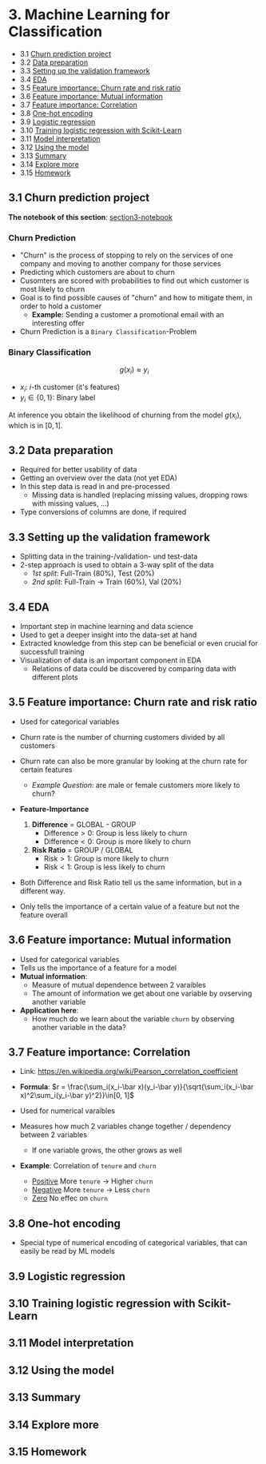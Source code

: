 # 3. Machine Learning for Classification

- 3.1 [Churn prediction project](#01-churn-project)
- 3.2 [Data preparation](#02-data-preparation)
- 3.3 [Setting up the validation framework](#03-validation)
- 3.4 [EDA](#04-eda)
- 3.5 [Feature importance: Churn rate and risk ratio](#05-risk)
- 3.6 [Feature importance: Mutual information](#06-mutual-info)
- 3.7 [Feature importance: Correlation](#07-correlation)
- 3.8 [One-hot encoding](#08-ohe)
- 3.9 [Logistic regression](#09-logistic-regression)
- 3.10 [Training logistic regression with Scikit-Learn](#10-training-log-reg)
- 3.11 [Model interpretation](#11-log-reg-interpretation)
- 3.12 [Using the model](#12-using-log-reg)
- 3.13 [Summary](#13-summary)
- 3.14 [Explore more](#14-explore-more)
- 3.15 [Homework](#homework)

<a id="01-churn-project"></a>
## 3.1 Churn prediction project

**The notebook of this section**: [section3-notebook](notebooks/section3-notebook.ipynb) 

### Churn Prediction
- "Churn" is the process of stopping to rely on the services of one company and moving to another company for those services 
- Predicting which customers are about to churn
- Cusomters are scored with probabilities to find out which customer is most likely to churn
- Goal is to find possible causes of "churn" and how to mitigate them, in order to hold a customer
    - **Example:** Sending a customer a promotional email with an interesting offer
- Churn Prediction is a `Binary Classification`-Problem

### Binary Classification
$$g(x_i) \approx y_i$$
- $x_i$: $i$-th customer (it's features)
- $y_i\in\{0, 1\}$: Binary label 

At inference you obtain the likelihood of churning from the model $g(x_i)$, which is in $[0, 1]$.


<a id="02-data-preparation"></a>
## 3.2 Data preparation

- Required for better usability of data
- Getting an overview over the data (not yet EDA)
- In this step data is read in and pre-processed
    - Missing data is handled (replacing missing values, dropping rows with missing values, ...)
- Type conversions of columns are done, if required


<a id="03-validations"></a>
## 3.3 Setting up the validation framework

- Splitting data in the training-/validation- und test-data
- 2-step approach is used to obtain a 3-way split of the data
    - *1st split*: Full-Train (80%), Test (20%)
    - *2nd split*: Full-Train $\rightarrow$ Train (60%), Val (20%)

<a id="04-eda"></a>
## 3.4 EDA

- Important step in machine learning and data science
- Used to get a deeper insight into the data-set at hand
- Extracted knowledge from this step can be beneficial or even crucial for successfull training
- Visualization of data is an important component in EDA
    - Relations of data could be discovered by comparing data with different plots

<a id="05-risk"></a>
## 3.5 Feature importance: Churn rate and risk ratio

- Used for categorical variables
- Churn rate is the number of churning customers divided by all customers
- Churn rate can also be more granular by looking at the churn rate for certain features
    - *Example Question*: are male or female customers more likely to churn?

- **Feature-Importance**
    1. **Difference** = GLOBAL - GROUP
        - $\text{Difference} > 0$: Group is less likely to churn
        - $\text{Difference} < 0$: Group is more likely to churn
    2. **Risk Ratio** = GROUP / GLOBAL
        - $\text{Risk} > 1$: Group is more likely to churn
        - $\text{Risk} < 1$: Group is less likely to churn

- Both Difference and Risk Ratio tell us the same information, but in a different way.
- Only tells the importance of a certain value of a feature but not the feature overall


<a id="06-mutual-info"></a>
## 3.6 Feature importance: Mutual information

- Used for categorical variables
- Tells us the importance of a feature for a model
- **Mutual information**: 
    - Measure of mutual dependence between 2 varaibles
    - The amount of information we get about one variable by ovserving another variable
- **Application here**:
    - How much do we learn about the variable `churn` by observing another variable in the data?


<a id="07-correlation"></a>
## 3.7 Feature importance: Correlation

- Link: https://en.wikipedia.org/wiki/Pearson_correlation_coefficient

- **Formula**: $r = \frac{\sum_i(x_i-\bar x)(y_i-\bar y)}{\sqrt{\sum_i(x_i-\bar x)^2\sum_i(y_i-\bar y)^2}}\in[0, 1]$

- Used for numerical varaibles
- Measures how much 2 variables change together / dependency between 2 variables
    - If one variable grows, the other grows as well

- **Example**: Correlation of `tenure` and `churn`
    - <u>Positive</u> More `tenure` $\rightarrow$ Higher `churn`
    - <u>Negative</u> More `tenure` $\rightarrow$ Less `churn`
    - <u>Zero</u> No effec on `churn`


<a id="08-ohe"></a>
## 3.8 One-hot encoding

- Special type of numerical encoding of categorical variables, that can easily be read by ML models

<a id="09-logistic-regression"></a>
## 3.9 Logistic regression

<a id="10-training-log-reg"></a>
## 3.10 Training logistic regression with Scikit-Learn

<a id="11-log-reg-interpretation"></a>
## 3.11 Model interpretation

<a id="12-using-log-reg"></a>
## 3.12 Using the model

<a id="13-summary"></a>
## 3.13 Summary

<a id="14-explore-more"></a>
## 3.14 Explore more

<a id="homework"></a>
## 3.15 Homework